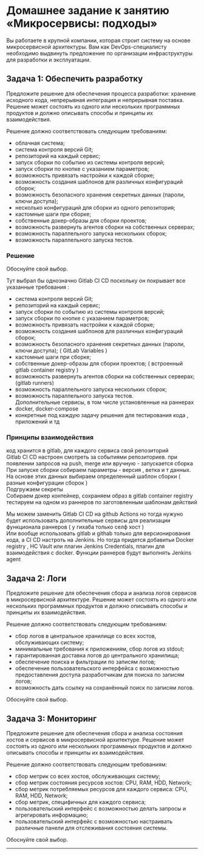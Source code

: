 # Домашнее задание к занятию «Микросервисы: подходы»

Вы работаете в крупной компании, которая строит систему на основе микросервисной архитектуры.
Вам как DevOps-специалисту необходимо выдвинуть предложение по организации инфраструктуры для разработки и эксплуатации.


## Задача 1: Обеспечить разработку

Предложите решение для обеспечения процесса разработки: хранение исходного кода, непрерывная интеграция и непрерывная поставка. 
Решение может состоять из одного или нескольких программных продуктов и должно описывать способы и принципы их взаимодействия.

Решение должно соответствовать следующим требованиям:
- облачная система;
- система контроля версий Git;
- репозиторий на каждый сервис;
- запуск сборки по событию из системы контроля версий;
- запуск сборки по кнопке с указанием параметров;
- возможность привязать настройки к каждой сборке;
- возможность создания шаблонов для различных конфигураций сборок;
- возможность безопасного хранения секретных данных (пароли, ключи доступа);
- несколько конфигураций для сборки из одного репозитория;
- кастомные шаги при сборке;
- собственные докер-образы для сборки проектов;
- возможность развернуть агентов сборки на собственных серверах;
- возможность параллельного запуска нескольких сборок;
- возможность параллельного запуска тестов.

### Решение  
Обоснуйте свой выбор.

Тут выбрал бы однозначно Gitlab CI CD поскольку он покрывает все указанные требования :

- система контроля версий Git;
- репозиторий на каждый сервис;
- запуск сборки по событию из системы контроля версий;
- запуск сборки по кнопке с указанием параметров;
- возможность привязать настройки к каждой сборке;
- возможность создания шаблонов для различных конфигураций сборок;
- возможность безопасного хранения секретных данных (пароли, ключи доступа);  ( GitLab Variables )
- кастомные шаги при сборке;
- собственные докер-образы для сборки проектов;  ( встроенный gitlab container  registry )
- возможность развернуть агентов сборки на собственных серверах; (gitlab runners)
- возможность параллельного запуска нескольких сборок;
- возможность параллельного запуска тестов.  
Дополнительные сервисы, в том числе установленные на раннерах  
- docker, docker-compose
- конкретные под каждую задачу решения для тестирования кода , приложений и тд

### Принципы  взаимодействия

код хранится в gitlab, для каждого сервиса свой репозиторий  
Gitlab CI CD настроен смотреть за событиями репозиториев. при появлении запросов на push, merge или вручную - запускается сборка  
При запуске сборки собираем параметры - версия , ветка и т данных. На основе этих данных выбираем определенный шаблон сборки ( разные конфигурации сборок )  
Подгружаем секреты  
Собираем докер контейнер, сохраняем образ в gitlab container  registry  
тестируем на одном из раннеров по заготовленным шаблонам действий  

Мы можем заменить Gitlab CI CD на github Actions  но тогда нужуно будет использовать дополнительные сервисы для реализации функционала раннеров ( у гихаба только селф хост )  
Или вообще использовать gitlab и githab только для версионирования кода, а СI CD настроть на Jenkins. Но тогда придется добавитьи Docker registry , HC Vault или плагин Jenkins Credentials, плагин для взаимодействия с docker. Функции раннеров будут выполнять Jenkins agent  


 

## Задача 2: Логи

Предложите решение для обеспечения сбора и анализа логов сервисов в микросервисной архитектуре.
Решение может состоять из одного или нескольких программных продуктов и должно описывать способы и принципы их взаимодействия.

Решение должно соответствовать следующим требованиям:
- сбор логов в центральное хранилище со всех хостов, обслуживающих систему;
- минимальные требования к приложениям, сбор логов из stdout;
- гарантированная доставка логов до центрального хранилища;
- обеспечение поиска и фильтрации по записям логов;
- обеспечение пользовательского интерфейса с возможностью предоставления доступа разработчикам для поиска по записям логов;
- возможность дать ссылку на сохранённый поиск по записям логов.

Обоснуйте свой выбор.

## Задача 3: Мониторинг

Предложите решение для обеспечения сбора и анализа состояния хостов и сервисов в микросервисной архитектуре.
Решение может состоять из одного или нескольких программных продуктов и должно описывать способы и принципы их взаимодействия.

Решение должно соответствовать следующим требованиям:
- сбор метрик со всех хостов, обслуживающих систему;
- сбор метрик состояния ресурсов хостов: CPU, RAM, HDD, Network;
- сбор метрик потребляемых ресурсов для каждого сервиса: CPU, RAM, HDD, Network;
- сбор метрик, специфичных для каждого сервиса;
- пользовательский интерфейс с возможностью делать запросы и агрегировать информацию;
- пользовательский интерфейс с возможностью настраивать различные панели для отслеживания состояния системы.

Обоснуйте свой выбор.


---

